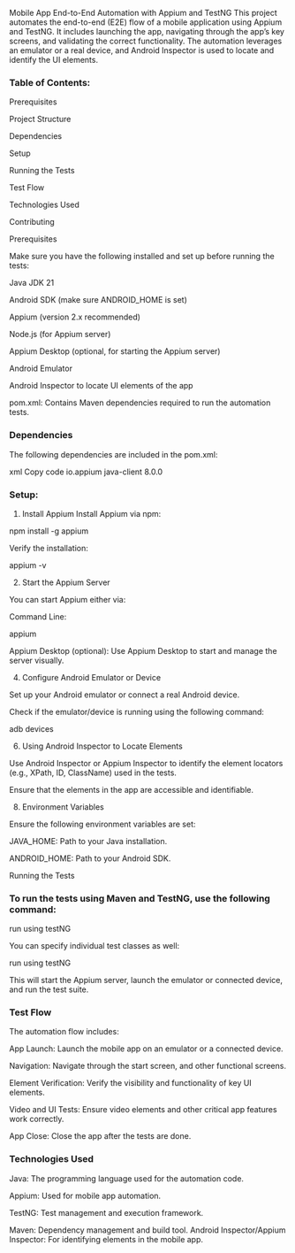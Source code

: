 Mobile App End-to-End Automation with Appium and TestNG
This project automates the end-to-end (E2E) flow of a mobile application using Appium and TestNG. It includes launching the app, navigating through the app’s key screens, and validating the correct functionality. The automation leverages an emulator or a real device, and Android Inspector is used to locate and identify the UI elements.

### Table of Contents:
Prerequisites

Project Structure

Dependencies

Setup

Running the Tests

Test Flow

Technologies Used

Contributing

Prerequisites

Make sure you have the following installed and set up before running the tests:

Java JDK 21

Android SDK (make sure ANDROID_HOME is set)

Appium (version 2.x recommended)

Node.js (for Appium server)

Appium Desktop (optional, for starting the Appium server)

Android Emulator 

Android Inspector to locate UI elements of the app

pom.xml: Contains Maven dependencies required to run the automation tests.

### Dependencies

The following dependencies are included in the pom.xml:

xml
Copy code
<dependencies>
    <!-- Appium Java Client -->
    <dependency>
        <groupId>io.appium</groupId>
        <artifactId>java-client</artifactId>
        <version>8.0.0</version>
    </dependency>
</dependencies>

### Setup:

1. Install Appium
Install Appium via npm:

npm install -g appium

Verify the installation:

appium -v

2. Start the Appium Server
   
You can start Appium either via:

Command Line:

appium

Appium Desktop (optional): Use Appium Desktop to start and manage the server visually.

4. Configure Android Emulator or Device
   
Set up your Android emulator or connect a real Android device.

Check if the emulator/device is running using the following command:

adb devices

6. Using Android Inspector to Locate Elements
   
Use Android Inspector or Appium Inspector to identify the element locators (e.g., XPath, ID, ClassName) used in the tests.

Ensure that the elements in the app are accessible and identifiable.

8. Environment Variables

Ensure the following environment variables are set:

JAVA_HOME: Path to your Java installation.

ANDROID_HOME: Path to your Android SDK.

Running the Tests

### To run the tests using Maven and TestNG, use the following command:

run using testNG

You can specify individual test classes as well:

run using testNG

This will start the Appium server, launch the emulator or connected device, and run the test suite.

### Test Flow
The automation flow includes:

App Launch: Launch the mobile app on an emulator or a connected device.

Navigation: Navigate through the start screen, and other functional screens.

Element Verification: Verify the visibility and functionality of key UI elements.

Video and UI Tests: Ensure video elements and other critical app features work correctly.

App Close: Close the app after the tests are done.

### Technologies Used

Java: The programming language used for the automation code.

Appium: Used for mobile app automation.

TestNG: Test management and execution framework.

Maven: Dependency management and build tool.
Android Inspector/Appium Inspector: For identifying elements in the mobile app.

